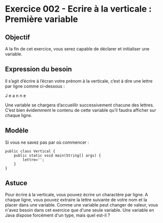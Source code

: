 # Exercice 002 - Ecrire à la verticale : Première variable

## Objectif
A la fin de cet exercice, vous serez capable de déclarer et initialiser une variable.

## Expression du besoin
Il s’agit d’écrire à l’écran votre prénom à la verticale, c’est à dire une lettre par ligne comme ci-dessous :

J
e
a
n
n
e

Une variable se chargera d’accueillir successivement chacune des lettres.
C’est bien évidemment le contenu de cette variable qu’il faudra afficher sur chaque ligne.

## Modèle
Si vous ne savez pas par où commencer :

    public class Vertical {
        public static void main(String[] args) {
            lettre='';
        }
    }

## Astuce
Pour écrire à la verticale, vous pouvez écrire un charactère par ligne.
A chaque ligne, vous pouvez extraire la lettre suivante de votre nom et la placer dans une variable. 
Comme une variable peut changer de valeur, vous n'avez besoin dans cet exercice que d'une seule variable.
Une variable en Java dispose forcément d'un type, mais quel est-il ?
